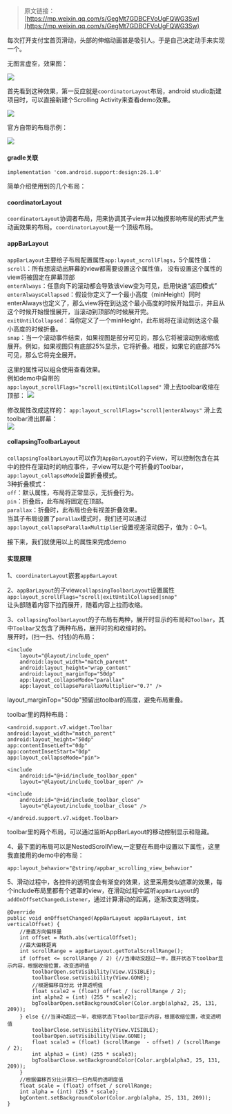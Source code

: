 >原文链接：[https://mp.weixin.qq.com/s/GegMt7GDBCFVoUgFQWG3Sw](https://mp.weixin.qq.com/s/GegMt7GDBCFVoUgFQWG3Sw)

每次打开支付宝首页滑动，头部的伸缩动画甚是吸引人。于是自己决定动手来实现一个。    

无图言虚空，效果图：  

![](https://user-gold-cdn.xitu.io/2018/7/8/164782ba281bee30?w=480&h=289&f=gif&s=1489086)   

首先看到这种效果，第一反应就是`coordinatorLayout`布局，android studio新建项目时，可以直接新建个Scrolling Activity来查看demo效果。  

![](https://user-gold-cdn.xitu.io/2018/7/7/16472cb3bf607b71?w=855&h=500&f=jpeg&s=50655)   

官方自带的布局示例：   

![](https://user-gold-cdn.xitu.io/2018/7/7/164731a43c97bb42?w=480&h=348&f=gif&s=2036139)

#### gradle关联
```
implementation 'com.android.support:design:26.1.0'
```
简单介绍使用到的几个布局：    
#### coordinatorLayout
`coordinatorLayout`协调者布局，用来协调其子view并以触摸影响布局的形式产生动画效果的布局。`coordinatorLayout`是一个顶级布局。  
#### appBarLayout
`appBarLayout`主要给子布局配置属性`app:layout_scrollFlags`，5个属性值：  
`scroll`：所有想滚动出屏幕的view都需要设置这个属性值， 没有设置这个属性的view将被固定在屏幕顶部    
`enterAlways`：任意向下的滚动都会导致该view变为可见，启用快速“返回模式”   
`enterAlwaysCollapsed`：假设你定义了一个最小高度（minHeight）同时enterAlways也定义了，那么view将在到达这个最小高度的时候开始显示，并且从这个时候开始慢慢展开，当滚动到顶部的时候展开完。   
`exitUntilCollapsed`：当你定义了一个minHeight，此布局将在滚动到达这个最小高度的时候折叠。   
`snap`：当一个滚动事件结束，如果视图是部分可见的，那么它将被滚动到收缩或展开。例如，如果视图只有底部25%显示，它将折叠。相反，如果它的底部75%可见，那么它将完全展开。  

这里的属性可以组合使用查看效果。  
例如demo中自带的   
`app:layout_scrollFlags="scroll|exitUntilCollapsed"` 滑上去toolbar收缩在顶部：
![](https://user-gold-cdn.xitu.io/2018/7/7/164731c1208b4bc8?w=522&h=236&f=jpeg&s=42140)   

修改属性改成这样的：
`app:layout_scrollFlags="scroll|enterAlways"` 滑上去toolbar滑出屏幕：  
![](https://user-gold-cdn.xitu.io/2018/7/7/164731f4bd74035b?w=544&h=262&f=jpeg&s=55379)   

#### collapsingToolbarLayout
`collapsingToolbarLayout`可以作为`AppBarLayout`的子view，可以控制包含在其中的控件在滚动时的响应事件，子view可以是个可折叠的Toolbar，`app:layout_collapseMode`设置折叠模式。  
3种折叠模式：  
`off`：默认属性，布局将正常显示，无折叠行为。   
`pin`：折叠后，此布局将固定在顶部。   
`parallax`：折叠时，此布局也会有视差折叠效果。   
当其子布局设置了`parallax`模式时，我们还可以通过`app:layout_collapseParallaxMultiplier`设置视差滚动因子，值为：0~1。  


接下来，我们就使用以上的属性来完成demo  
#### 实现原理
1、`coordinatorLayout`嵌套`appBarLayout`   

2、`appBarLayout`的子view`collapsingToolbarLayout`设置属性   
`app:layout_scrollFlags="scroll|exitUntilCollapsed|snap"`    
让头部随着内容下拉而展开，随着内容上拉而收缩。  

3、`collapsingToolbarLayout`的子布局有两种，展开时显示的布局和`Toolbar`，其中`Toolbar`又包含了两种布局，展开时的和收缩时的。  
展开时，(扫一扫、付钱)的布局：
```
<include
    layout="@layout/include_open"
    android:layout_width="match_parent"
    android:layout_height="wrap_content"
    android:layout_marginTop="50dp"
    app:layout_collapseMode="parallax"
    app:layout_collapseParallaxMultiplier="0.7" />
```
layout_marginTop="50dp"预留出toolbar的高度，避免布局重叠。  

toolbar里的两种布局：
```
<android.support.v7.widget.Toolbar
android:layout_width="match_parent"
android:layout_height="50dp"
app:contentInsetLeft="0dp"
app:contentInsetStart="0dp"
app:layout_collapseMode="pin">

<include
    android:id="@+id/include_toolbar_open"
    layout="@layout/include_toolbar_open" />

<include
    android:id="@+id/include_toolbar_close"
    layout="@layout/include_toolbar_close" />

</android.support.v7.widget.Toolbar>
```
toolbar里的两个布局，可以通过监听AppBarLayout的移动控制显示和隐藏。  

4、最下面的布局可以是NestedScrollView,一定要在布局中设置以下属性，这里我直接用的demo中的布局：
```
app:layout_behavior="@string/appbar_scrolling_view_behavior"
```
5、滑动过程中，各控件的透明度会有渐变的效果，这里采用类似遮罩的效果，每个include布局里都有个遮罩的view，在滑动过程中监听`appBarLayout`的`addOnOffsetChangedListener`，通过计算滑动的距离，逐渐改变透明度。
```
@Override
public void onOffsetChanged(AppBarLayout appBarLayout, int verticalOffset) {
    //垂直方向偏移量
    int offset = Math.abs(verticalOffset);
    //最大偏移距离
    int scrollRange = appBarLayout.getTotalScrollRange();
    if (offset <= scrollRange / 2) {//当滑动没超过一半，展开状态下toolbar显示内容，根据收缩位置，改变透明值
        toolbarOpen.setVisibility(View.VISIBLE);
        toolbarClose.setVisibility(View.GONE);
        //根据偏移百分比 计算透明值
        float scale2 = (float) offset / (scrollRange / 2);
        int alpha2 = (int) (255 * scale2);
        bgToolbarOpen.setBackgroundColor(Color.argb(alpha2, 25, 131, 209));
    } else {//当滑动超过一半，收缩状态下toolbar显示内容，根据收缩位置，改变透明值
        toolbarClose.setVisibility(View.VISIBLE);
        toolbarOpen.setVisibility(View.GONE);
        float scale3 = (float) (scrollRange  - offset) / (scrollRange / 2);
        int alpha3 = (int) (255 * scale3);
        bgToolbarClose.setBackgroundColor(Color.argb(alpha3, 25, 131, 209));
    }
    //根据偏移百分比计算扫一扫布局的透明度值
    float scale = (float) offset / scrollRange;
    int alpha = (int) (255 * scale);
    bgContent.setBackgroundColor(Color.argb(alpha, 25, 131, 209));
}
```

